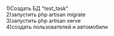 1)Создать БД "test_task"<br>
2)запустить php artisan migrate<br>
3)запустить php artisan serve<br>
4)создать пользователей и автомобили
